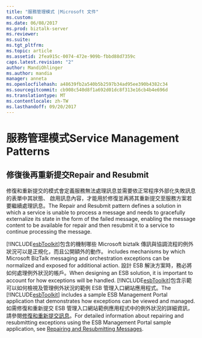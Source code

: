 ```yaml
---
title: "服務管理模式 |Microsoft 文件"
ms.custom: 
ms.date: 06/08/2017
ms.prod: biztalk-server
ms.reviewer: 
ms.suite: 
ms.tgt_pltfrm: 
ms.topic: article
ms.assetid: 2fea915c-0074-472e-909b-fbbd88d7359c
caps.latest.revision: "2"
author: MandiOhlinger
ms.author: mandia
manager: anneta
ms.openlocfilehash: a48639fb2a540b5b2597b34ad95ee390b4382c34
ms.sourcegitcommit: cb908c540d8f1a692d01dc8f313e16cb4b4e696d
ms.translationtype: MT
ms.contentlocale: zh-TW
ms.lasthandoff: 09/20/2017
---
```

# <a name="service-management-patterns"></a><span data-ttu-id="ac25e-102">服務管理模式</span><span class="sxs-lookup"><span data-stu-id="ac25e-102">Service Management Patterns</span></span>
## <a name="repair-and-resubmit"></a><span data-ttu-id="ac25e-103">修復後再重新提交</span><span class="sxs-lookup"><span data-stu-id="ac25e-103">Repair and Resubmit</span></span>  
 <span data-ttu-id="ac25e-104">修復和重新提交的模式會定義服務無法處理訊息並需要依正常程序外部化失敗訊息的表單中其狀態、 啟用訊息內容，才能用於修復並再將其重新提交至服務方案若要繼續處理訊息。</span><span class="sxs-lookup"><span data-stu-id="ac25e-104">The Repair and Resubmit pattern defines a solution in which a service is unable to process a message and needs to gracefully externalize its state in the form of the failed message, enabling the message content to be available for repair and then resubmit it to a service to continue processing the message.</span></span>  
  
 [!INCLUDE[esbToolkit](../includes/esbtoolkit-md.md)]<span data-ttu-id="ac25e-105">包含的機制哪些 Microsoft biztalk 傳訊與協調流程的例外狀況可以是正規化，而且公開額外的動作。</span><span class="sxs-lookup"><span data-stu-id="ac25e-105"> includes mechanisms by which Microsoft BizTalk messaging and orchestration exceptions can be normalized and exposed for additional action.</span></span> <span data-ttu-id="ac25e-106">設計 ESB 解決方案時，務必將如何處理例外狀況的帳戶。</span><span class="sxs-lookup"><span data-stu-id="ac25e-106">When designing an ESB solution, it is important to account for how exceptions will be handled.</span></span> <span data-ttu-id="ac25e-107">[!INCLUDE[esbToolkit](../includes/esbtoolkit-md.md)]包含示範可以如何檢視及管理例外狀況的範例 ESB 管理入口網站應用程式。</span><span class="sxs-lookup"><span data-stu-id="ac25e-107">The [!INCLUDE[esbToolkit](../includes/esbtoolkit-md.md)] includes a sample ESB Management Portal application that demonstrates how exceptions can be viewed and managed.</span></span> <span data-ttu-id="ac25e-108">如需修復和重新提交 ESB 管理入口網站範例應用程式中的例外狀況的詳細資訊，請參閱[修復和重新提交訊息](../esb-toolkit/repairing-and-resubmitting-messages.md)。</span><span class="sxs-lookup"><span data-stu-id="ac25e-108">For detailed information about repairing and resubmitting exceptions using the ESB Management Portal sample application, see [Repairing and Resubmitting Messages](../esb-toolkit/repairing-and-resubmitting-messages.md).</span></span>
